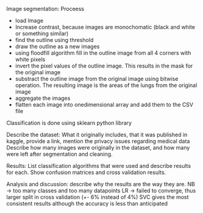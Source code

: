 Image segmentation:
Proceess 
* load Image
* Increase contrast, because images are monochomatic (black and white or something similar)
* find the outline using threshold
* draw the outline as a new images
* using floodfill algorithm fill in the outline image from all 4 corners with white pixels
* invert the pixel values of the outline image. This results in the mask for the original image
* substract the outline image from the original image using bitwise operation. The resulting image is the areas of the lungs from the original image
* aggregate the images
* flatten each image into onedimensional array and add them to the CSV file

Classification is done using sklearn python library

Describe the dataset:
What it originally includes, that it was published in kaggle, provide a link, mention the privacy issues regarding medical data
Describe how many images were originally in the dataset, and how many were left after segmentation and cleaning.

Results:
List classification algorithms that were used and describe results for each. 
Show confusion matrices and cross validation results.

Analysis and discussion:
describe why the results are the way they are. 
NB -> too many classes and too many datapoints
LR -> failed to converge, thus larger split in cross validation (+- 6% instead of 4%)
SVC gives the most consistent results although the accuracy is less than anticipated
